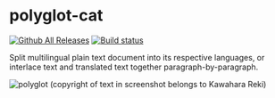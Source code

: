 # polyglot-cat

[![Github All Releases](https://img.shields.io/github/downloads/dennis97519/polyglot-cat/total.svg)](https://github.com/dennis97519/polyglot-cat/releases)
[![Build status](https://travis-ci.org/dennis97519/polyglot-cat.svg?branch=master)](https://travis-ci.org/dennis97519/polyglot-cat/)

Split multilingual plain text document into its respective languages, or interlace text and translated text together paragraph-by-paragraph.

![polyglot](https://user-images.githubusercontent.com/4066022/37688377-c2a53386-2c6d-11e8-912c-5ba19635b2cf.PNG)
(copyright of text in screenshot belongs to Kawahara Reki)
